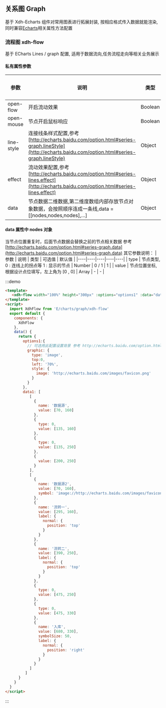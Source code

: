 

## 关系图 Graph

基于 Xdh-Echarts 组件对常用图表进行拓展封装, 按相应格式传入数据就能渲染, 同时兼容[Echarts](#/widgets/echarts)相关属性方法配置

### 流程图 xdh-flow

基于 ECharts Lines / graph 配置, 适用于数据流向,任务流程走向等相关业务展示

#### 私有属性参数
| 参数 | 说明 | 类型 | 可选值 | 默认值 |
|----|----|----|----|----|
| open-flow | 开启流动效果 | Boolean | - | true |
| open-mouse | 节点开启鼠标响应 | Boolean | - | true |
| line-style | 连接线条样式配置,参考 [http://echarts.baidu.com/option.html#series-graph.lineStyle](http://echarts.baidu.com/option.html#series-graph.lineStyle) | Object | - | - |
| effect | 流动效果配置,参考 [http://echarts.baidu.com/option.html#series-lines.effect](http://echarts.baidu.com/option.html#series-lines.effect) | Object | - | - |
| data | 节点数据二维数据,第二维度数组内部存放节点对象数据，会按照顺序连成一条线,data = [[nodes,nodes,nodes],...] | Object | - | - |


#### data 属性中 nodes 对象

当节点位置重复时，后面节点数据会替换之前的节点相关数据
参考 [http://echarts.baidu.com/option.html#series-graph.data](http://echarts.baidu.com/option.html#series-graph.data)
其它参数说明：
| 参数 | 说明 | 类型 | 可选值 | 默认值 |
|----|----|----|----|----|
| type | 节点类型, 0 : 连线上的拐点等  1 : 显示的节点 | Number | 0 / 1 | 1 |
| value | 节点位置坐标, 根据设计点位填写，左上角为 [0 , 0] | Array | - | - |


:::demo
```html
<template>
   <xdh-flow width="100%" height="300px" :options="options1" :data="data1"></xdh-flow>
</template>
<script>
  import XdhFlow from 'E/charts/graph/xdh-flow'
  export default {
    components: {
      XdhFlow
    },
    data() {
      return {
        options1:{
          // 可选用此配置设置背景 参考 http://echarts.baidu.com/option.html#graphic
          graphic: {
            type: 'image',
            top:0,
            left: '70%',
            style: {
              image: 'http://echarts.baidu.com/images/favicon.png'
            }
          }
        },
        data1: [
           [
             {
               name: '数据源',
               value: [70, 160]
             },
             {
               type: 0,
               value: [135, 160]
             },
             {
               type: 0,
               value: [135, 250]
             },
             {
               value: [200, 250]
             }
           ],
           [
             {
               name: '数据源2',
               value: [70, 160],
               symbol: 'image://http://echarts.baidu.com/images/favicon.png'
             },
             {
               name: '流转一',
               value: [295, 160],
               label: {
                 normal: {
                   position: 'top'
                 }
               }
             },
             {
               name: '流转二',
               value: [390, 250],
               label: {
                 normal: {
                   position: 'top'
                 }
               }
             },
             {
               type: 0,
               value: [475, 250]
             },
             {
               type: 0,
               value: [475, 330]
             },
             {
               name: '入库',
               value: [680, 330],
               symbolSize: 50,
               label: {
                 normal: {
                   position: 'right'
                 }
               }
             }
           ]
         ]
      }
    }
  }
</script>
```
:::

